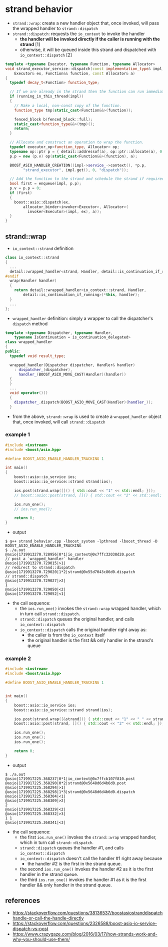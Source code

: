 # strand behavior

* `strand::wrap`: create a new handler object that, once invoked, will pass the wrapped handler to `strand::dispatch`
* `strand::dispatch`: requests the `io_context` to invoke the handler
    * **the handler will be invoked directly if the caller is running with the strand** [1]
    * otherwise, it will be queued inside this strand and dispatched with `io_context::dispatch` [2]
```cpp
template <typename Executor, typename Function, typename Allocator>
void strand_executor_service::dispatch(const implementation_type& impl,
    Executor& ex, Function&& function, const Allocator& a)
{
  typedef decay_t<Function> function_type;

  // If we are already in the strand then the function can run immediately.        [1]
  if (running_in_this_thread(impl))
  {
    // Make a local, non-const copy of the function.
    function_type tmp(static_cast<Function&&>(function));

    fenced_block b(fenced_block::full);
    static_cast<function_type&&>(tmp)();
    return;
  }

  // Allocate and construct an operation to wrap the function.
  typedef executor_op<function_type, Allocator> op;
  typename op::ptr p = { detail::addressof(a), op::ptr::allocate(a), 0 };
  p.p = new (p.v) op(static_cast<Function&&>(function), a);

  BOOST_ASIO_HANDLER_CREATION((impl->service_->context(), *p.p,
        "strand_executor", impl.get(), 0, "dispatch"));

  // Add the function to the strand and schedule the strand if required.
  bool first = enqueue(impl, p.p);                                                [2]
  p.v = p.p = 0;
  if (first)
  {
    boost::asio::dispatch(ex,
        allocator_binder<invoker<Executor>, Allocator>(
          invoker<Executor>(impl, ex), a));
  }
}
```

## strand::wrap
* `io_context::strand` definition
```cpp
class io_context::strand
{
  ...
  detail::wrapped_handler<strand, Handler, detail::is_continuation_if_running>
#endif
  wrap(Handler handler)
  {
    return detail::wrapped_handler<io_context::strand, Handler,
        detail::is_continuation_if_running>(*this, handler);
  }
  ...
};
```
* `wrapped_handler` definition: simply a wrapper to call the dispatcher's `dispatch` method
```cpp
template <typename Dispatcher, typename Handler,
    typename IsContinuation = is_continuation_delegated>
class wrapped_handler
{
public:
  typedef void result_type;

  wrapped_handler(Dispatcher dispatcher, Handler& handler)
    : dispatcher_(dispatcher),
      handler_(BOOST_ASIO_MOVE_CAST(Handler)(handler))
  {
  }
  ...
  void operator()()
  {
    dispatcher_.dispatch(BOOST_ASIO_MOVE_CAST(Handler)(handler_));
  }
```
* from the above, `strand::wrap` is used to create a `wrapped_handler` object that, once invoked, will call `strand::dispatch`

### example 1
```cpp
#include <iostream>
#include <boost/asio.hpp>

#define BOOST_ASIO_ENABLE_HANDLER_TRACKING 1

int main()
{
    boost::asio::io_service ios;
    boost::asio::io_service::strand strand(ios);

    ios.post(strand.wrap([]() { std::cout << "1" << std::endl; }));
    // boost::asio::post(strand, []() { std::cout << "2" << std::endl; });

    ios.run_one();
    // ios.run_one();

    return 0;
}
```
* output
```
$ g++ strand_behavior.cpp -lboost_system -lpthread -lboost_thread -D BOOST_ASIO_ENABLE_HANDLER_TRACKING
$ ./a.out
@asio|1719913270.728956|0*1|io_context@0x7ffc32038d20.post                    // post a `wrapped_handler` handler
@asio|1719913270.729015|>1|                                                   // redirect to strand::dispatch
@asio|1719913270.729020|1*2|strand@0x55d7043c86d0.dispatch                    // strand::dispatch
@asio|1719913270.729027|>2|
1
@asio|1719913270.729050|<2|
@asio|1719913270.729052|<1|
```
* the call sequence:
    * the `ios.run_one()` invokes the `strand::wrap` wrapped handler, which in turn call `strand::dispatch`.
    * `strand::dispatch` queues the original handler, and calls `io_context::dispatch`
    * `io_context::dispatch` calls the original handler right away as:
        * the caller is from the `io_context` itself
        * the original handler is the first && only handler in the strand's queue

### example 2
```cpp
#include <iostream>
#include <boost/asio.hpp>

#define BOOST_ASIO_ENABLE_HANDLER_TRACKING 1


int main()
{
    boost::asio::io_service ios;
    boost::asio::io_service::strand strand(ios);

    ios.post(strand.wrap([&strand]() { std::cout << "1" << " " << strand.running_in_this_thread() << std::endl; }));     // handler #1
    boost::asio::post(strand, []() { std::cout << "2" << std::endl; });                                                  // handler #2

    ios.run_one();
    ios.run_one();
    ios.run_one();

    return 0;
}
```
* output
```
$ ./a.out
@asio|1719917225.368237|0*1|io_context@0x7ffcb107f810.post
@asio|1719917225.368290|0*2|strand@0x5648d6d4b6d0.post
@asio|1719917225.368294|>1|
@asio|1719917225.368298|1*3|strand@0x5648d6d4b6d0.dispatch
@asio|1719917225.368304|<1|
@asio|1719917225.368309|>2|
2
@asio|1719917225.368329|<2|
@asio|1719917225.368332|>3|
1 1
@asio|1719917225.368341|<3|
```
* the call sequence:
    * the first `ios.run_one()` invokes the `strand::wrap` wrapped handler, which in turn call `strand::dispatch`.
    * `strand::dispatch` queues the handler #1, and calls `io_context::dispatch`
    * `io_context::dispatch` doesn't call the handler #1 right away because 
        * the handler #2 is the first in the strand queue.
    * the second `ios.run_one()` invokes the handler #2 as it is the first handler in the strand queue.
    * the third `ios.run_one()` invokes the handler #1 as it is the first handler && only handler in the strand queue.

## references
* https://stackoverflow.com/questions/38136537/boostasiostranddispatchhandle-or-call-the-handle-directly
* https://stackoverflow.com/questions/2326588/boost-asio-io-service-dispatch-vs-post
* https://www.crazygaze.com/blog/2016/03/17/how-strands-work-and-why-you-should-use-them/
